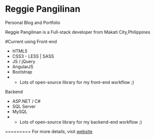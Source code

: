 Reggie Pangilinan
====================
Personal Blog and Portfolio

Reggie Pangilinan is a Full-stack developer from Makati City,Philippines

#Current using
Front-end
 - HTML5 
 - CSS3 - LESS | SASS
 - JS / jQuery
 - AngularJS
 - Bootstrap
 - + Lots of open-source library for my front-end workflow ;)  
 
 Backend
 - ASP.NET / C#
 - SQL Server
 - MySQL
 - + Lots of open-source library for my backend-end workflow ;) 
  

=========
For more details, visit [website](http://reggieboyYEAH.github.io/)
